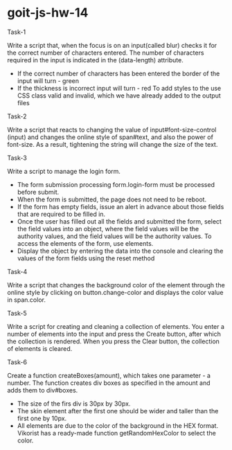 # goit-js-hw-14
Task-1

Write a script that, when the focus is on an input(called blur) checks it for the correct number of characters entered.
The number of characters required in the input is indicated in the (data-length) attribute.
-  If the correct number of characters has been entered the border of the input will turn - green
-  If the thickness is incorrect input will turn - red
To add styles to the use CSS class valid and invalid, which we have already added to the output files

Task-2

Write a script that reacts to changing the value of input#font-size-control (input) and changes the online style of span#text, and also the power of font-size. 
As a result, tightening the string will change the size of the text.

Task-3

Write a script to manage the login form.
-  The form submission processing form.login-form must be processed before submit.
-  When the form is submitted, the page does not need to be reboot.
-  If the form has empty fields, issue an alert in advance about those fields that are required to be filled in.
-  Once the user has filled out all the fields and submitted the form, select the field values ​​into an object, where the field values ​​will be the authority values, and the field values ​​will be the authority values. To access the elements of the form, use elements.
-  Display the object by entering the data into the console and clearing the values ​​of the form fields using the reset method

Task-4

Write a script that changes the background color of the <body> element through the online style by clicking on button.change-color and displays the color value in span.color.

Task-5

Write a script for creating and cleaning a collection of elements. You enter a number of elements into the input and press the Create button, after which the collection is rendered. When you press the Clear button, the collection of elements is cleared.

Task-6

Create a function createBoxes(amount), which takes one parameter - a number. The function creates div boxes as specified in the amount and adds them to div#boxes.
- The size of the firs div is 30px by 30px.
- The skin element after the first one should be wider and taller than the first one by 10px.
- All elements are due to the color of the background in the HEX format. Vikorist has a ready-made function getRandomHexColor to select the color.
